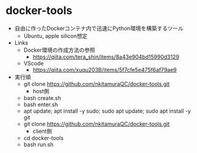 # docker-tools
- 自由に作ったDockerコンテナ内で迅速にPython環境を構築するツール
  - Ubuntu, apple silicon想定
- Links
  - Docker環境の作成方法の参照
    - https://qiita.com/tera_shin/items/8a43e904bd15990d3129
  - VScode
    - https://qiita.com/xuqu203B/items/5f7cfe5e475f6af79ae9
- 実行順
  - git clone https://github.com/nkitamuraQC/docker-tools.git
    - host側
  - bash create.sh
  - bash enter.sh
  - apt update; apt install -y sudo; sudo apt update; sudo apt install -y git
  - git clone https://github.com/nkitamuraQC/docker-tools.git
    - client側
  - cd docker-tools
  - bash run.sh
